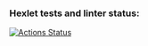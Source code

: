 ### Hexlet tests and linter status:
[![Actions Status](https://github.com/SashaTolkodubova/java-project-72/actions/workflows/hexlet-check.yml/badge.svg)](https://github.com/SashaTolkodubova/java-project-72/actions)